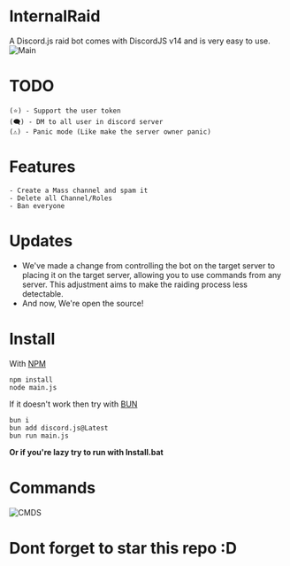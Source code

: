 # InternalRaid
A Discord.js raid bot comes with DiscordJS v14 and is very easy to use.
![Main](https://media.discordapp.net/attachments/1208476925446586421/1225269530218070056/Screenshot_2024-04-04_092225.png?ex=6620842c&is=660e0f2c&hm=20d901649ac4f0df573dbc8e28ac3bc9e4c7e6f13b1668b77d3e2e1f70ec956a&=&format=webp&quality=lossless&width=1920&height=610)

# TODO
```
(⭐) - Support the user token
(🗨️) - DM to all user in discord server
(⚠️) - Panic mode (Like make the server owner panic)
```

# Features
```
- Create a Mass channel and spam it
- Delete all Channel/Roles
- Ban everyone
```

# Updates
- We've made a change from controlling the bot on the target server to placing it on the target server, allowing you to use commands from any server. This adjustment aims to make the raiding process less detectable.
- And now, We're open the source!

# Install
With [NPM](https://www.npmjs.com/)
```
npm install
node main.js
```
If it doesn't work then try with [BUN](https://bun.sh/)
```
bun i
bun add discord.js@Latest
bun run main.js
```
**Or if you're lazy try to run with Install.bat**

# Commands
![CMDS](https://cdn.discordapp.com/attachments/1208476925446586421/1225268786966298694/image.png?ex=6620837b&is=660e0e7b&hm=93e5537d252cd992654d5f3481726a179c031a43dd39476779c04450e1985354&)

# Dont forget to star this repo :D
